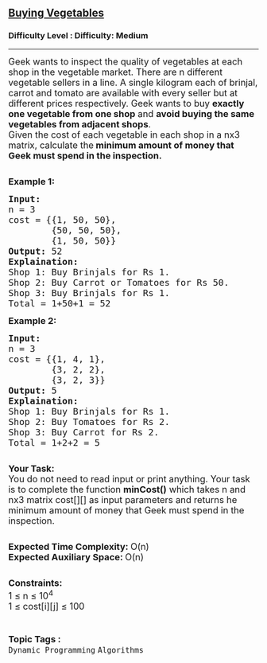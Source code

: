 <h2><a href="https://www.geeksforgeeks.org/problems/buying-vegetables0016/1?page=2&difficulty=Medium&status=unsolved&sortBy=submissions">Buying Vegetables</a></h2><h3>Difficulty Level : Difficulty: Medium</h3><hr><div class="problems_problem_content__Xm_eO"><p><span style="font-size: 18px;">Geek wants to inspect the quality of vegetables at each shop in the vegetable market. There are n different vegetable sellers in a line. A single kilogram each of brinjal, carrot and tomato are available with every seller but at different prices respectively. Geek wants to buy <strong>exactly one vegetable from one shop</strong> and <strong>avoid buying the same vegetables from adjacent shops</strong>.&nbsp;<br>Given the cost of each vegetable in each shop in a nx3 matrix, calculate the<strong> minimum amount of money that Geek must spend in the inspection.&nbsp;</strong></span></p>
<p><br><span style="font-size: 18px;"><strong>Example 1:</strong></span></p>
<pre><span style="font-size: 18px;"><strong>Input: </strong>
n = 3
cost = {{1, 50, 50}, 
        {50, 50, 50}, 
        {1, 50, 50}}
<strong>Output:</strong> 52
<strong>Explaination:</strong> 
Shop 1: Buy Brinjals for Rs 1.
Shop 2: Buy Carrot or Tomatoes for Rs 50.
Shop 3: Buy Brinjals for Rs 1.
Total = 1+50+1 = 52</span></pre>
<p><span style="font-size: 18px;"><strong>Example 2:</strong></span></p>
<pre><span style="font-size: 18px;"><strong>Input: </strong>
n = 3
cost = {{1, 4, 1}, 
        {3, 2, 2}, 
        {3, 2, 3}}
<strong>Output:</strong> 5
<strong>Explaination:</strong> 
Shop 1: Buy Brinjals for Rs 1.
Shop 2: Buy Tomatoes for Rs 2.
Shop 3: Buy Carrot for Rs 2.
Total = 1+2+2 = 5</span></pre>
<p><br><span style="font-size: 18px;"><strong>Your Task:</strong><br>You do not need to read input or print anything. Your task is to complete the function <strong>minCost()</strong> which takes n and nx3 matrix cost[][] as input parameters and returns he minimum amount of money that Geek must spend in the inspection.&nbsp;</span></p>
<p><br><span style="font-size: 18px;"><strong>Expected Time Complexity: </strong>O(n)<br><strong>Expected Auxiliary Space: </strong>O(n)</span></p>
<p><br><span style="font-size: 18px;"><strong>Constraints:</strong><br>1 ≤ n ≤ 10<sup>4&nbsp;</sup><br>1 ≤ cost[i][j] ≤ 100&nbsp;</span></p></div><br><p><span style=font-size:18px><strong>Topic Tags : </strong><br><code>Dynamic Programming</code>&nbsp;<code>Algorithms</code>&nbsp;